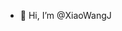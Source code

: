- 👋 Hi, I’m @XiaoWangJ

<!---
XiaoWangJ/XiaoWangJ is a ✨ special ✨ repository because its `README.md` (this file) appears on your GitHub profile.
You can click the Preview link to take a look at your changes.
--->
